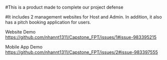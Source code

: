 #This is a product made to complete our project defense



#It includes 2 management websites for Host and Admin. In addition, it also has a pitch booking application for users.

Website Demo<br>https://github.com/nhannt1311/Capstone_FPT/issues/1#issue-983395215


Mobile App Demo<br>https://github.com/nhannt1311/Capstone_FPT/issues/2#issue-983397555
